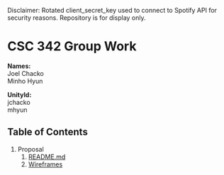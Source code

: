 Disclaimer: Rotated client_secret_key used to connect to Spotify API for security reasons. Repository is for display only.


# CSC 342 Group Work
**Names:**   
Joel Chacko   
Minho Hyun       

**UnityId:**    
jchacko   
mhyun      

## Table of Contents

1. Proposal     
    1. [README.md](https://github.ncsu.edu/engr-csc342/csc342-2022Fall-groupJ/blob/main/Proposal/README.md)
    2. [Wireframes](https://github.ncsu.edu/engr-csc342/csc342-2022Fall-groupJ/tree/main/Proposal/wireframes)

